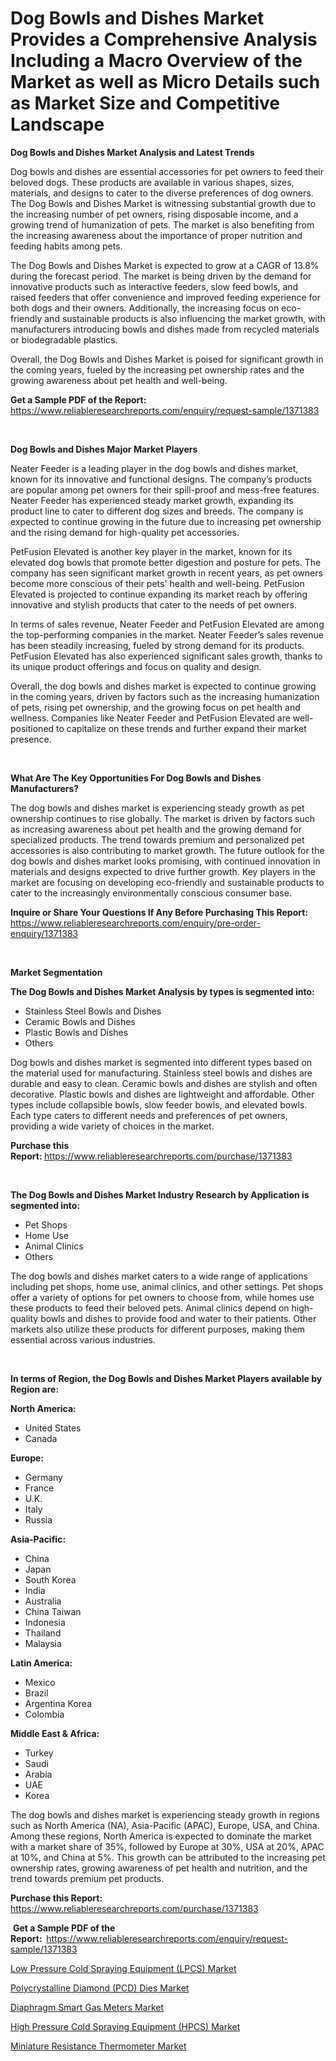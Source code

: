 <p><h1>Dog Bowls and Dishes Market Provides a Comprehensive Analysis Including a Macro Overview of the Market as well as Micro Details such as Market Size and Competitive Landscape</h1></p><p><strong>Dog Bowls and Dishes Market Analysis and Latest Trends</strong></p>
<p><p>Dog bowls and dishes are essential accessories for pet owners to feed their beloved dogs. These products are available in various shapes, sizes, materials, and designs to cater to the diverse preferences of dog owners. The Dog Bowls and Dishes Market is witnessing substantial growth due to the increasing number of pet owners, rising disposable income, and a growing trend of humanization of pets. The market is also benefiting from the increasing awareness about the importance of proper nutrition and feeding habits among pets.</p><p>The Dog Bowls and Dishes Market is expected to grow at a CAGR of 13.8% during the forecast period. The market is being driven by the demand for innovative products such as interactive feeders, slow feed bowls, and raised feeders that offer convenience and improved feeding experience for both dogs and their owners. Additionally, the increasing focus on eco-friendly and sustainable products is also influencing the market growth, with manufacturers introducing bowls and dishes made from recycled materials or biodegradable plastics.</p><p>Overall, the Dog Bowls and Dishes Market is poised for significant growth in the coming years, fueled by the increasing pet ownership rates and the growing awareness about pet health and well-being.</p></p>
<p><strong>Get a Sample PDF of the Report:&nbsp;</strong> <a href="https://www.reliableresearchreports.com/enquiry/request-sample/1371383">https://www.reliableresearchreports.com/enquiry/request-sample/1371383</a></p>
<p>&nbsp;</p>
<p><strong>Dog Bowls and Dishes Major Market Players</strong></p>
<p><p>Neater Feeder is a leading player in the dog bowls and dishes market, known for its innovative and functional designs. The company’s products are popular among pet owners for their spill-proof and mess-free features. Neater Feeder has experienced steady market growth, expanding its product line to cater to different dog sizes and breeds. The company is expected to continue growing in the future due to increasing pet ownership and the rising demand for high-quality pet accessories.</p><p>PetFusion Elevated is another key player in the market, known for its elevated dog bowls that promote better digestion and posture for pets. The company has seen significant market growth in recent years, as pet owners become more conscious of their pets' health and well-being. PetFusion Elevated is projected to continue expanding its market reach by offering innovative and stylish products that cater to the needs of pet owners.</p><p>In terms of sales revenue, Neater Feeder and PetFusion Elevated are among the top-performing companies in the market. Neater Feeder’s sales revenue has been steadily increasing, fueled by strong demand for its products. PetFusion Elevated has also experienced significant sales growth, thanks to its unique product offerings and focus on quality and design.</p><p>Overall, the dog bowls and dishes market is expected to continue growing in the coming years, driven by factors such as the increasing humanization of pets, rising pet ownership, and the growing focus on pet health and wellness. Companies like Neater Feeder and PetFusion Elevated are well-positioned to capitalize on these trends and further expand their market presence.</p></p>
<p>&nbsp;</p>
<p><strong>What Are The Key Opportunities For Dog Bowls and Dishes Manufacturers?</strong></p>
<p><p>The dog bowls and dishes market is experiencing steady growth as pet ownership continues to rise globally. The market is driven by factors such as increasing awareness about pet health and the growing demand for specialized products. The trend towards premium and personalized pet accessories is also contributing to market growth. The future outlook for the dog bowls and dishes market looks promising, with continued innovation in materials and designs expected to drive further growth. Key players in the market are focusing on developing eco-friendly and sustainable products to cater to the increasingly environmentally conscious consumer base.</p></p>
<p><strong>Inquire or Share Your Questions If Any Before Purchasing This Report:</strong> <a href="https://www.reliableresearchreports.com/enquiry/pre-order-enquiry/1371383">https://www.reliableresearchreports.com/enquiry/pre-order-enquiry/1371383</a></p>
<p>&nbsp;</p>
<p><strong>Market Segmentation</strong></p>
<p><strong>The Dog Bowls and Dishes Market Analysis by types is segmented into:</strong></p>
<p><ul><li>Stainless Steel Bowls and Dishes</li><li>Ceramic Bowls and Dishes</li><li>Plastic Bowls and Dishes</li><li>Others</li></ul></p>
<p><p>Dog bowls and dishes market is segmented into different types based on the material used for manufacturing. Stainless steel bowls and dishes are durable and easy to clean. Ceramic bowls and dishes are stylish and often decorative. Plastic bowls and dishes are lightweight and affordable. Other types include collapsible bowls, slow feeder bowls, and elevated bowls. Each type caters to different needs and preferences of pet owners, providing a wide variety of choices in the market.</p></p>
<p><strong>Purchase this Report:&nbsp;</strong><a href="https://www.reliableresearchreports.com/purchase/1371383">https://www.reliableresearchreports.com/purchase/1371383</a></p>
<p>&nbsp;</p>
<p><strong>The Dog Bowls and Dishes Market Industry Research by Application is segmented into:</strong></p>
<p><ul><li>Pet Shops</li><li>Home Use</li><li>Animal Clinics</li><li>Others</li></ul></p>
<p><p>The dog bowls and dishes market caters to a wide range of applications including pet shops, home use, animal clinics, and other settings. Pet shops offer a variety of options for pet owners to choose from, while homes use these products to feed their beloved pets. Animal clinics depend on high-quality bowls and dishes to provide food and water to their patients. Other markets also utilize these products for different purposes, making them essential across various industries.</p></p>
<p>&nbsp;</p>
<p><strong>In terms of Region, the Dog Bowls and Dishes Market Players available by Region are:</strong></p>
<p>
    <p> <strong> North America: </strong>
        <ul>
            <li>United States</li>
            <li>Canada</li>
        </ul>
        </p> 
    <p> <strong> Europe: </strong>
        <ul>
            <li>Germany</li>
            <li>France</li>
            <li>U.K.</li>
            <li>Italy</li>
            <li>Russia</li>
        </ul>
        </p> 
    <p> <strong> Asia-Pacific: </strong>
        <ul>
            <li>China</li>
            <li>Japan</li>
            <li>South Korea</li>
            <li>India</li>
            <li>Australia</li>
            <li>China Taiwan</li>
            <li>Indonesia</li>
            <li>Thailand</li>
            <li>Malaysia</li>
        </ul>
        </p> 
    <p> <strong> Latin America: </strong>
        <ul>
            <li>Mexico</li>
            <li>Brazil</li>
            <li>Argentina Korea</li>
            <li>Colombia</li>
        </ul>
        </p> 
    <p> <strong> Middle East & Africa: </strong>
        <ul>
            <li>Turkey</li>
            <li>Saudi</li>
            <li>Arabia</li>
            <li>UAE</li>
            <li>Korea</li>
        </ul>
    </p>
    </p>
<p><p>The dog bowls and dishes market is experiencing steady growth in regions such as North America (NA), Asia-Pacific (APAC), Europe, USA, and China. Among these regions, North America is expected to dominate the market with a market share of 35%, followed by Europe at 30%, USA at 20%, APAC at 10%, and China at 5%. This growth can be attributed to the increasing pet ownership rates, growing awareness of pet health and nutrition, and the trend towards premium pet products.</p></p>
<p><strong>Purchase this Report: </strong><a href="https://www.reliableresearchreports.com/purchase/1371383">https://www.reliableresearchreports.com/purchase/1371383</a></p>
<p>&nbsp;<strong>Get a Sample PDF of the Report:&nbsp;&nbsp;</strong><a href="https://www.reliableresearchreports.com/enquiry/request-sample/1371383">https://www.reliableresearchreports.com/enquiry/request-sample/1371383</a></p>
<p><strong></strong></p>
<p><p><a href="https://medium.com/p/21208e2f0fad/edit">Low Pressure Cold Spraying Equipment (LPCS) Market</a></p><p><a href="https://medium.com/p/ec89497f9ff3/edit">Polycrystalline Diamond (PCD) Dies Market</a></p><p><a href="https://medium.com/p/63fdb6a89efb/edit">Diaphragm Smart Gas Meters Market</a></p><p><a href="https://medium.com/p/98c71fb2ccea/edit">High Pressure Cold Spraying Equipment (HPCS) Market</a></p><p><a href="https://medium.com/p/7707af81786f/edit">Miniature Resistance Thermometer Market</a></p></p>